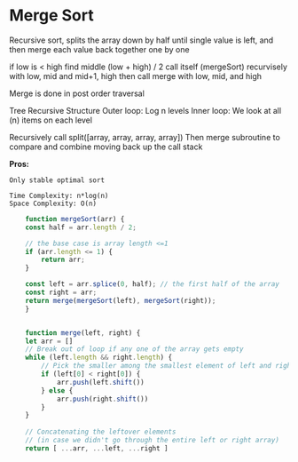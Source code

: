 # Merge Sort

Recursive sort, splits the array down by half until single value is left, and then merge each value back together one by one

if low is < high find middle (low + high) / 2
call itself (mergeSort) recurvisely with low, mid and mid+1, high
then call merge with low, mid, and high

Merge is done in post order traversal

Tree Recursive Structure
Outer loop: Log n levels
Inner loop: We look at all (n) items on each level

Recursively call split([array, array, array, array])
Then merge subroutine to compare and combine moving back up the call stack

**Pros:**

    Only stable optimal sort

    Time Complexity: n*log(n)
    Space Complexity: O(n)

``` ts
    function mergeSort(arr) {
    const half = arr.length / 2;

    // the base case is array length <=1
    if (arr.length <= 1) {
        return arr;
    }

    const left = arr.splice(0, half); // the first half of the array
    const right = arr;
    return merge(mergeSort(left), mergeSort(right));
    }


    function merge(left, right) {
    let arr = []
    // Break out of loop if any one of the array gets empty
    while (left.length && right.length) {
        // Pick the smaller among the smallest element of left and right sub arrays 
        if (left[0] < right[0]) {
            arr.push(left.shift())  
        } else {
            arr.push(right.shift()) 
        }
    }
    
    // Concatenating the leftover elements
    // (in case we didn't go through the entire left or right array)
    return [ ...arr, ...left, ...right ]
```